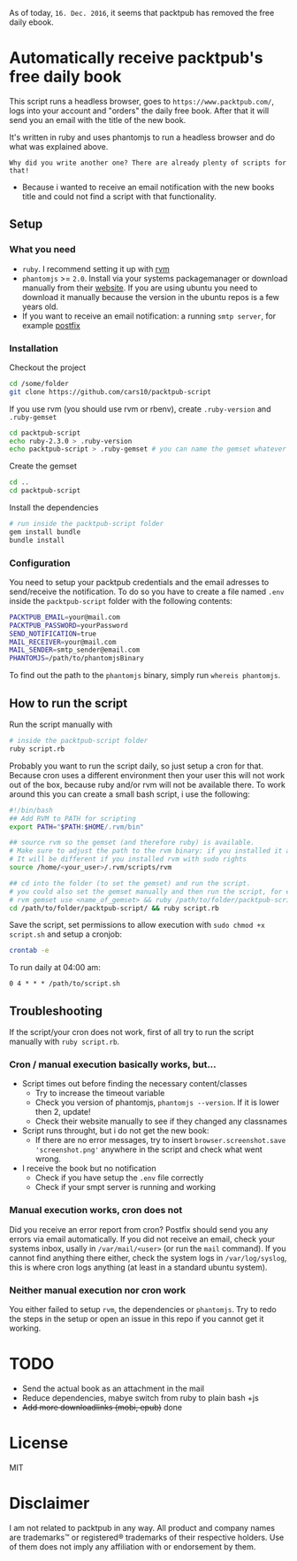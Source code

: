 As of today, `16. Dec. 2016`, it seems that packtpub has removed the free daily ebook.

# Automatically receive packtpub's free daily book
This script runs a headless browser, goes to `https://www.packtpub.com/`, logs into your account and "orders" the daily free book. After that it will send you an email with the title of the new book.

It's written in ruby and uses phantomjs to run a headless browser and do what was explained above.

`Why did you write another one? There are already plenty of scripts for that!`
* Because i wanted to receive an email notification with the new books title and could not find a script with that functionality.

## Setup
### What you need
* `ruby`. I recommend setting it up with [rvm](http://rvm.io/)
* `phantomjs` >= `2.0`. Install via your systems packagemanager or download manually from their [website](http://phantomjs.org/). If you are using ubuntu you need to download it manually because the version in the ubuntu repos is a few years old.
* If you want to receive an email notification: a running `smtp server`, for example [postfix](https://wiki.ubuntuusers.de/Postfix/)

### Installation
Checkout the project
```bash
cd /some/folder
git clone https://github.com/cars10/packtpub-script
```

If you use rvm (you should use rvm or rbenv), create `.ruby-version` and `.ruby-gemset`
```bash
cd packtpub-script
echo ruby-2.3.0 > .ruby-version
echo packtpub-script > .ruby-gemset # you can name the gemset whatever you like
```

Create the gemset
```bash
cd ..
cd packtpub-script
```

Install the dependencies
```bash
# run inside the packtpub-script folder
gem install bundle
bundle install
```

### Configuration
You need to setup your packtpub credentials and the email adresses to send/receive the notification. To do so you have to create a file named `.env` inside the `packtpub-script` folder with the following contents:
```bash
PACKTPUB_EMAIL=your@mail.com
PACKTPUB_PASSWORD=yourPassword
SEND_NOTIFICATION=true
MAIL_RECEIVER=your@mail.com
MAIL_SENDER=smtp_sender@email.com
PHANTOMJS=/path/to/phantomjsBinary
```
To find out the path to the `phantomjs` binary, simply run `whereis phantomjs`.

## How to run the script
Run the script manually with
```bash
# inside the packtpub-script folder
ruby script.rb
```

Probably you want to run the script daily, so just setup a cron for that. Because cron uses a different environment then your user this will not work out of the box, because ruby and/or rvm will not be available there. To work around this you can create a small bash script, i use the following:
```bash
#!/bin/bash
## Add RVM to PATH for scripting
export PATH="$PATH:$HOME/.rvm/bin"   

## source rvm so the gemset (and therefore ruby) is available.
# Make sure to adjust the path to the rvm binary: if you installed it as a user its in /home/<your_user>/.rvm/scripts/rvm .
# It will be different if you installed rvm with sudo rights
source /home/<your_user>/.rvm/scripts/rvm

## cd into the folder (to set the gemset) and run the script.
# you could also set the gemset manually and then run the script, for example:
# rvm gemset use <name_of_gemset> && ruby /path/to/folder/packtpub-script/script.rb
cd /path/to/folder/packtpub-script/ && ruby script.rb
```
Save the script, set permissions to allow execution with `sudo chmod +x script.sh` and setup a cronjob:
```bash
crontab -e
```
To run daily at 04:00 am:
```
0 4 * * * /path/to/script.sh
```

## Troubleshooting
If the script/your cron does not work, first of all try to run the script manually with `ruby script.rb`.

### Cron / manual execution basically works, but...
* Script times out before finding the necessary content/classes
    * Try to increase the timeout variable
    * Check you version of phantomjs, `phantomjs --version`. If it is lower then 2, update!
    * Check their website manually to see if they changed any classnames
* Script runs throught, but i do not get the new book:
    * If there are no error messages, try to insert `browser.screenshot.save 'screenshot.png'` anywhere in the script and check what went wrong.
* I receive the book but no notification
    * Check if you have setup the `.env` file correctly
    * Check if your smpt server is running and working

### Manual execution works, cron does not
Did you receive an error report from cron? Postfix should send you any errors via email automatically. If you did not receive an email, check your systems inbox, usally in `/var/mail/<user>` (or run the `mail` command). If you cannot find anything there either, check the system logs in `/var/log/syslog`, this is where cron logs anything (at least in a standard ubuntu system).

### Neither manual execution nor cron work
You either failed to setup `rvm`, the dependencies or `phantomjs`. Try to redo the steps in the setup or open an issue in this repo if you cannot get it working.

# TODO
* Send the actual book as an attachment in the mail
* Reduce dependencies, mabye switch from ruby to plain bash +js
* ~~Add more downloadlinks (mobi, epub)~~ done

# License
MIT

# Disclaimer
I am not related to packtpub in any way. All product and company names are trademarks™ or registered® trademarks of their respective holders. Use of them does not imply any affiliation with or endorsement by them.
